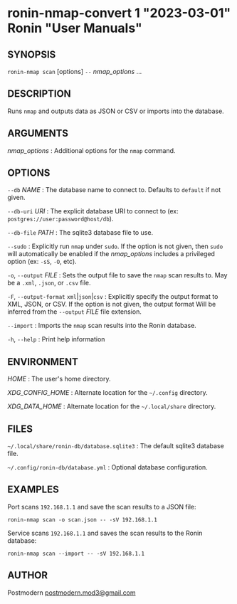 # ronin-nmap-convert 1 "2023-03-01" Ronin "User Manuals"

## SYNOPSIS

`ronin-nmap scan` [options] `--` *nmap_options* ...

## DESCRIPTION

Runs `nmap` and outputs data as JSON or CSV or imports into the database.

## ARGUMENTS

*nmap_options*
: Additional options for the `nmap` command.

## OPTIONS

`--db` *NAME*
: The database name to connect to. Defaults to `default` if not given.

`--db-uri` *URI*
: The explicit database URI to connect to
  (ex: `postgres://user:password@host/db`).

`--db-file` *PATH*
: The sqlite3 database file to use.

`--sudo`
: Explicitly run `nmap` under `sudo`. If the option is not given, then
  `sudo` will automatically be enabled if the *nmap_options* includes a
  privileged option (ex: `-sS`, `-O`, etc).

`-o`, `--output` *FILE*
: Sets the output file to save the `nmap` scan results to. May be a `.xml`,
  `.json`, or `.csv` file.

`-F`, `--output-format` `xml`|`json`|`csv`
: Explicitly specify the output format to XML, JSON, or CSV. If the option is
  not given, the output format Will be inferred from the `--output` *FILE* file
  extension.

`--import`
: Imports the `nmap` scan results into the Ronin database.

`-h`, `--help`
: Print help information

## ENVIRONMENT

*HOME*
: The user's home directory.

*XDG_CONFIG_HOME*
: Alternate location for the `~/.config` directory.

*XDG_DATA_HOME*
: Alternate location for the `~/.local/share` directory.

## FILES

`~/.local/share/ronin-db/database.sqlite3`
: The default sqlite3 database file.

`~/.config/ronin-db/database.yml`
: Optional database configuration.

## EXAMPLES

Port scans `192.168.1.1` and save the scan results to a JSON file:

    ronin-nmap scan -o scan.json -- -sV 192.168.1.1

Service scans `192.168.1.1` and saves the scan results to the Ronin database:

    ronin-nmap scan --import -- -sV 192.168.1.1

## AUTHOR

Postmodern <postmodern.mod3@gmail.com>

